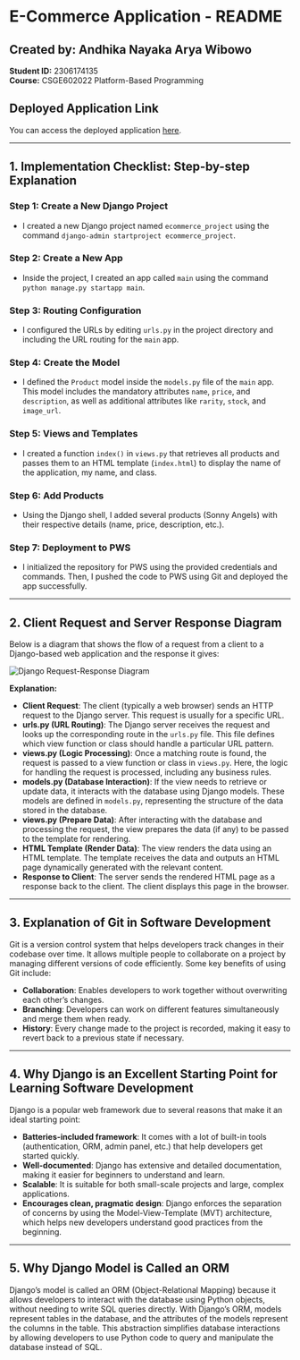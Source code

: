 # E-Commerce Application - README

## Created by: Andhika Nayaka Arya Wibowo  
**Student ID:** 2306174135  
**Course:** CSGE602022 Platform-Based Programming

## Deployed Application Link
You can access the deployed application [here](http://andhika-nayaka-ecommerce.pbp.cs.ui.ac.id/).

---

## 1. Implementation Checklist: Step-by-step Explanation

### Step 1: Create a New Django Project
- I created a new Django project named `ecommerce_project` using the command `django-admin startproject ecommerce_project`.

### Step 2: Create a New App
- Inside the project, I created an app called `main` using the command `python manage.py startapp main`.
  
### Step 3: Routing Configuration
- I configured the URLs by editing `urls.py` in the project directory and including the URL routing for the `main` app.
  
### Step 4: Create the Model
- I defined the `Product` model inside the `models.py` file of the `main` app. This model includes the mandatory attributes `name`, `price`, and `description`, as well as additional attributes like `rarity`, `stock`, and `image_url`.

### Step 5: Views and Templates
- I created a function `index()` in `views.py` that retrieves all products and passes them to an HTML template (`index.html`) to display the name of the application, my name, and class.

### Step 6: Add Products
- Using the Django shell, I added several products (Sonny Angels) with their respective details (name, price, description, etc.).

### Step 7: Deployment to PWS
- I initialized the repository for PWS using the provided credentials and commands. Then, I pushed the code to PWS using Git and deployed the app successfully.

---

## 2. Client Request and Server Response Diagram

Below is a diagram that shows the flow of a request from a client to a Django-based web application and the response it gives:

![Django Request-Response Diagram](https://www.canva.com/design/DAGQQIdblyM/AX9JJn6pbqeSwdlVB9JEAA/edit?utm_content=DAGQQIdblyM&utm_campaign=designshare&utm_medium=link2&utm_source=sharebutton)

**Explanation:**
- **Client Request**: The client (typically a web browser) sends an HTTP request to the Django server. This request is usually for a specific URL.
- **urls.py (URL Routing)**: The Django server receives the request and looks up the corresponding route in the `urls.py` file. This file defines which view function or class should handle a particular URL pattern.
- **views.py (Logic Processing)**: Once a matching route is found, the request is passed to a view function or class in `views.py`. Here, the logic for handling the request is processed, including any business rules.
- **models.py (Database Interaction)**: If the view needs to retrieve or update data, it interacts with the database using Django models. These models are defined in `models.py`, representing the structure of the data stored in the database.
- **views.py (Prepare Data)**: After interacting with the database and processing the request, the view prepares the data (if any) to be passed to the template for rendering.
- **HTML Template (Render Data)**: The view renders the data using an HTML template. The template receives the data and outputs an HTML page dynamically generated with the relevant content.
- **Response to Client**: The server sends the rendered HTML page as a response back to the client. The client displays this page in the browser.


---

## 3. Explanation of Git in Software Development

Git is a version control system that helps developers track changes in their codebase over time. It allows multiple people to collaborate on a project by managing different versions of code efficiently. Some key benefits of using Git include:
- **Collaboration**: Enables developers to work together without overwriting each other’s changes.
- **Branching**: Developers can work on different features simultaneously and merge them when ready.
- **History**: Every change made to the project is recorded, making it easy to revert back to a previous state if necessary.

---

## 4. Why Django is an Excellent Starting Point for Learning Software Development

Django is a popular web framework due to several reasons that make it an ideal starting point:
- **Batteries-included framework**: It comes with a lot of built-in tools (authentication, ORM, admin panel, etc.) that help developers get started quickly.
- **Well-documented**: Django has extensive and detailed documentation, making it easier for beginners to understand and learn.
- **Scalable**: It is suitable for both small-scale projects and large, complex applications.
- **Encourages clean, pragmatic design**: Django enforces the separation of concerns by using the Model-View-Template (MVT) architecture, which helps new developers understand good practices from the beginning.

---

## 5. Why Django Model is Called an ORM

Django’s model is called an ORM (Object-Relational Mapping) because it allows developers to interact with the database using Python objects, without needing to write SQL queries directly. With Django’s ORM, models represent tables in the database, and the attributes of the models represent the columns in the table. This abstraction simplifies database interactions by allowing developers to use Python code to query and manipulate the database instead of SQL.
